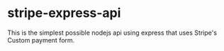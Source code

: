 # stripe-express-api

This is the simplest possible nodejs api using express that uses Stripe's Custom payment form.

